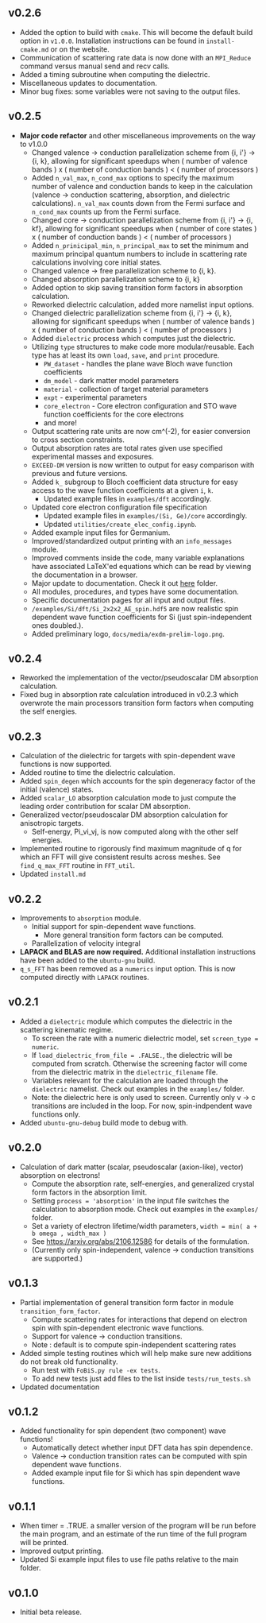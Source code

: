 v0.2.6
---

- Added the option to build with `cmake`. This will become the default build option in `v1.0.0`. Installation instructions can be found in `install-cmake.md` or on the website.   
- Communication of scattering rate data is now done with an `MPI_Reduce` command versus manual send and recv calls.
- Added a timing subroutine when computing the dielectric.
- Miscellaneous updates to documentation.
- Minor bug fixes: some variables were not saving to the output files. 

v0.2.5
---

- **Major code refactor** and other miscellaneous improvements on the way to v1.0.0
    - Changed valence -> conduction parallelization scheme from {i, i'} -> {i, k}, allowing for significant speedups when ( number of valence bands ) x ( number of conduction bands ) < ( number of processors )
    - Added `n_val_max`, `n_cond_max` options to specify the maximum number of valence and conduction bands to keep in the calculation (valence -> conduction scattering, absorption, and dielectric calculations). `n_val_max` counts down from the Fermi surface and `n_cond_max` counts up from the Fermi surface.
    - Changed core -> conduction parallelization scheme from {i, i'} -> {i, kf}, allowing for significant speedups when ( number of core states ) x ( number of conduction bands ) < ( number of processors )
    - Added `n_prinicipal_min`, `n_principal_max` to set the minimum and maximum principal quantum numbers to include in scattering rate calculations involving core initial states.
    - Changed valence -> free parallelization scheme to {i, k}.
    - Changed absorption parallelization scheme to {i, k}
    - Added option to skip saving transition form factors in absorption calculation.
    - Reworked dielectric calculation, added more namelist input options.
    - Changed dielectric parallelization scheme from {i, i'} -> {i, k}, allowing for significant speedups when ( number of valence bands ) x ( number of conduction bands ) < ( number of processors )
    - Added `dielectric` process which computes just the dielectric.
    - Utilizing `type` structures to make code more modular/reusable. Each type has at least its own `load`, `save`, and `print` procedure.
        - `PW_dataset` - handles the plane wave Bloch wave function coefficients 
        - `dm_model` - dark matter model parameters
        - `material` - collection of target material parameters
        - `expt` - experimental parameters
        - `core_electron` - Core electron configuration and STO wave function coefficients for the core electrons
        - and more!
    - Output scattering rate units are now cm^(-2), for easier conversion to cross section constraints.
    - Output absorption rates are total rates given use specified experimental masses and exposures.
    - `EXCEED-DM` version is now written to output for easy comparison with previous and future versions.
    - Added `k_` subgroup to Bloch coefficient data structure for easy access to the wave function coefficients at a given `i`, `k`.
        - Updated example files in `examples/dft` accordingly.
    - Updated core electron configuration file specification
        - Updated example files in `examples/(Si, Ge)/core` accordingly.
        - Updated `utilities/create_elec_config.ipynb`.
    - Added example input files for Germanium.
    - Improved/standardized output printing with an `info_messages` module.
    - Improved comments inside the code, many variable explanations have associated LaTeX'ed equations which can be read by viewing the documentation in a browser.
    - Major update to documentation. Check it out [here](https://tanner-trickle.github.io) folder.
    - All modules, procedures, and types have some documentation.
    - Specific documentation pages for all input and output files.
    - `/examples/Si/dft/Si_2x2x2_AE_spin.hdf5` are now realistic spin dependent wave function coefficients for Si (just spin-independent ones doubled.).
    - Added preliminary logo, `docs/media/exdm-prelim-logo.png`.

v0.2.4
---

- Reworked the implementation of the vector/pseudoscalar DM absorption calculation.
- Fixed bug in absorption rate calculation introduced in v0.2.3 which overwrote the main processors transition form factors when computing the self energies.

v0.2.3
---

- Calculation of the dielectric for targets with spin-dependent wave functions is now supported.
- Added routine to time the dielectric calculation.
- Added `spin_degen` which accounts for the spin degeneracy factor of the initial (valence) states.
- Added `scalar_LO` absorption calculation mode to just compute the leading order contribution for scalar DM absorption.
- Generalized vector/pseudoscalar DM absorption calculation for anisotropic targets.
  - Self-energy, Pi_vi_vj, is now computed along with the other self energies.
- Implemented routine to rigorously find maximum magnitude of q for which an FFT will give consistent results across meshes. See `find_q_max_FFT` routine in `FFT_util`.
- Updated `install.md`

v0.2.2
---

- Improvements to `absorption` module.
  - Initial support for spin-dependent wave functions.
    - More general transition form factors can be computed.
  - Parallelization of velocity integral
- **LAPACK and BLAS are now required.** Additional installation instructions have been added to the `ubuntu-gnu` build.
- `q_s_FFT` has been removed as a `numerics` input option. This is now computed directly with `LAPACK` routines.

v0.2.1
---

- Added a `dielectric` module which computes the dielectric in the scattering kinematic regime.
  - To screen the rate with a numeric dielectric model, set `screen_type = numeric`.
  - If `load_dielectric_from_file = .FALSE.`, the dielectric will be computed from scratch. Otherwise the screening factor will come from the dielectric matrix in the `dielectric_filename` file.
  - Variables relevant for the calculation are loaded through the `dielectric` namelist. Check out examples in the `examples/` folder.
  - Note: the dielectric here is only used to screen. Currently only v -> c transitions are included in the loop. For now, spin-indpendent wave functions only. 
- Added `ubuntu-gnu-debug` build mode to debug with.

v0.2.0
---

- Calculation of dark matter (scalar, pseudoscalar (axion-like), vector) absorption on electrons!
  - Compute the absorption rate, self-energies, and generalized crystal form factors in the absorption limit.
  - Setting `process = 'absorption'` in the input file switches the calculation to absorption mode. Check out examples in the `examples/` folder.
  - Set a variety of electron lifetime/width parameters, `width = min( a + b omega , width_max )` 
  - See https://arxiv.org/abs/2106.12586 for details of the formulation.
  - (Currently only spin-independent, valence -> conduction transitions are supported.) 

v0.1.3
---

- Partial implementation of general transition form factor in module `transition_form_factor`.
    - Compute scattering rates for interactions that depend on electron spin with spin-dependent electronic wave functions.
    - Support for valence -> conduction transitions.
    - Note : default is to compute spin-independent scattering rates
- Added simple testing routines which will help make sure new additions do not break old functionality.
    - Run test with `FoBiS.py rule -ex tests`.
    - To add new tests just add files to the list inside `tests/run_tests.sh`
- Updated documentation

v0.1.2
---

- Added functionality for spin dependent (two component) wave functions!
  - Automatically detect whether input DFT data has spin dependence.
  - Valence -> conduction transition rates can be computed with spin dependent wave functions.
  - Added example input file for Si which has spin dependent wave functions.

v0.1.1
---

- When timer = .TRUE. a smaller version of the program will be run before the main program, and an estimate of the run time of the full program will be printed.
- Improved output printing.
- Updated Si example input files to use file paths relative to the main folder.

v0.1.0
---

- Initial beta release.
